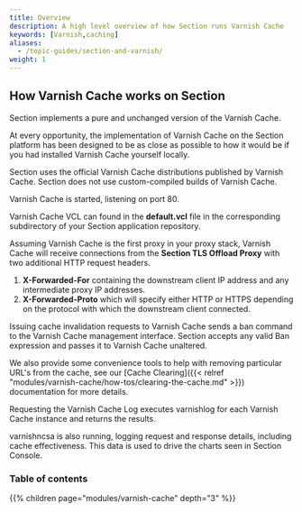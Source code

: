 ```yaml
---
title: Overview
description: A high level overview of how Section runs Varnish Cache
keywords: [Varnish,caching]
aliases:
  - /topic-guides/section-and-varnish/
weight: 1
---
```


## How Varnish Cache works on Section

Section implements a pure and unchanged version of the Varnish Cache.

At every opportunity, the implementation of Varnish Cache on the Section platform has been designed to be as close as possible to how it would be if you had installed Varnish Cache yourself locally.

Section uses the official Varnish Cache distributions published by Varnish Cache. Section does not use custom-compiled builds of Varnish Cache.

Varnish Cache is started, listening on port 80.

Varnish Cache VCL can found in the **default.vcl** file in the corresponding subdirectory of your Section application repository.

Assuming Varnish Cache is the first proxy in your proxy stack, Varnish Cache will receive connections from the **Section TLS Offload Proxy** with two additional HTTP request headers.

1. **X-Forwarded-For** containing the downstream client IP address and any intermediate proxy IP addresses.
2. **X-Forwarded-Proto** which will specify either HTTP or HTTPS depending on the protocol with which the downstream client connected.

Issuing cache invalidation requests to Varnish Cache sends a ban command to the Varnish Cache management interface. Section accepts any valid Ban expression and passes it to Varnish Cache unaltered.

We also provide some convenience tools to help with removing particular URL's from the cache, see our [Cache Clearing]({{< relref "modules/varnish-cache/how-tos/clearing-the-cache.md" >}})  documentation for more details.

Requesting the Varnish Cache Log executes varnishlog for each Varnish Cache instance and returns the results.

varnishncsa is also running, logging request and response details, including cache effectiveness. This data is used to drive the charts seen in Section Console.

### Table of contents

{{% children page="modules/varnish-cache" depth="3" %}}
